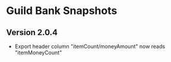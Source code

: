 # Guild Bank Snapshots
## Version 2.0.4
- Export header column "itemCount/moneyAmount" now reads "itemMoneyCount"
